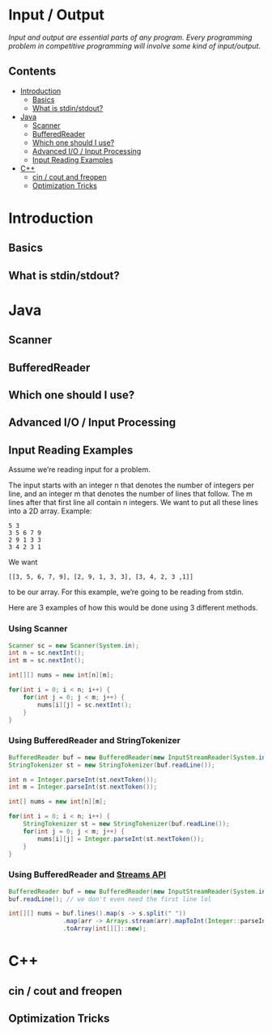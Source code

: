 # Input / Output
*Input and output are essential parts of any program. Every programming problem in competitive programming will involve some kind
of input/output.*

## Contents
- [Introduction](#introduction)
  - [Basics](#basics)
  - [What is stdin/stdout?](#whatisstdinstdout)
- [Java](#java)
  - [Scanner](#scanner)
  - [BufferedReader](#bufferedreader)
  - [Which one should I use?](#whichoneshouldiuse)
  - [Advanced I/O / Input Processing](#advancedioinputprocessing)
  - [Input Reading Examples](#inputreadingexamples)
- [C++](#c++)
  - [cin / cout and freopen](#cincoutandfreopen)
  - [Optimization Tricks](#optimizationtricks)

# Introduction

## Basics

## What is stdin/stdout?

# Java

## Scanner

## BufferedReader

## Which one should I use?

## Advanced I/O / Input Processing

## Input Reading Examples
Assume we’re reading input for a problem.

The input starts with an integer n that denotes the number of integers per line, and an integer m that denotes the number of lines that follow.
The m lines after that first line all contain n integers. We want to put all these lines into a 2D array.
Example:
```text
5 3
3 5 6 7 9
2 9 1 3 3
3 4 2 3 1
```

We want 
```text
[[3, 5, 6, 7, 9], [2, 9, 1, 3, 3], [3, 4, 2, 3 ,1]]
```
to be our array. For this example, we’re going to be reading from stdin.

Here are 3 examples of how this would be done using 3 different methods.

### Using Scanner
```java
Scanner sc = new Scanner(System.in);
int n = sc.nextInt();
int m = sc.nextInt();

int[][] nums = new int[n][m];

for(int i = 0; i < n; i++) {
    for(int j = 0; j < m; j++) {
        nums[i][j] = sc.nextInt();
    }
}
```

### Using BufferedReader and StringTokenizer
```java
BufferedReader buf = new BufferedReader(new InputStreamReader(System.in));
StringTokenizer st = new StringTokenizer(buf.readLine());

int n = Integer.parseInt(st.nextToken());
int m = Integer.parseInt(st.nextToken());

int[] nums = new int[n][m];

for(int i = 0; i < n; i++) {
    StringTokenizer st = new StringTokenizer(buf.readLine());
    for(int j = 0; j < m; j++) {
        nums[i][j] = Integer.parseInt(st.nextToken());
    }
}
```

### Using BufferedReader and [Streams API](/resources/streams)
```java
BufferedReader buf = new BufferedReader(new InputStreamReader(System.in));
buf.readLine(); // we don't even need the first line lol

int[][] nums = buf.lines().map(s -> s.split(" "))
               .map(arr -> Arrays.stream(arr).mapToInt(Integer::parseInt).toArray())
               .toArray(int[][]::new);
```

# C++

## cin / cout and freopen

## Optimization Tricks
